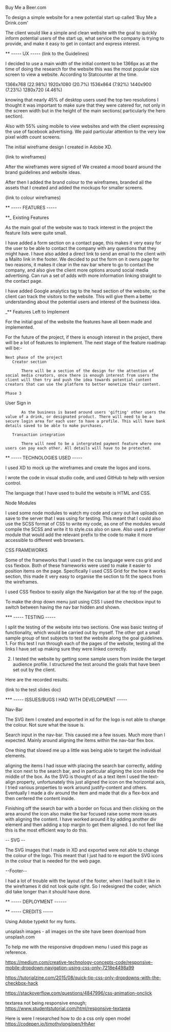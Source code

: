 Buy Me a Beer.com
 
 
To design a simple website for a new potential start up called 'Buy Me a Drink.com'
 
The client would like a simple and clean website with the goal to quickly inform potential users of the start up, what service the company is trying to provide, and make it easy to get in contact and express interest.
 
 
\*\* ----- UX -----
(link to the Guidelines)
 
I decided to use a main width of the initial content to be 1366px as at the time of doing the research for the website this was the most popular size screen to view a website. According to Statcounter at the time.
 
1366x768 (22.98%)
1920x1080 (20.7%)
1536x864 (7.92%)
1440x900 (7.23%)
1280x720 (4.46%)
 
knowing that nearly 45% of desktop users used the top two resolutions I thought it was important to make sure that they were catered for, not only in the screen width but in the height of the main sections( particularly the hero section).
 
Also with 55% using mobile to view websites and with the client expressing the use of facebook advertising. We paid particular attention to the very low pixel width count screens.
 
The initial wireframe design I created in Adobe XD.
 
(link to wireframes)
 
 
After the wireframes were signed of We created a mood board around the brand guidelines and website ideas.
 
After then I added the brand colour to the wireframes, branded all the assets that I created and added the mockups for smaller screens.
 
(link to colour wireframes)
 
 
 
\*\* ----- FEATURES -----
 
**_ Existing Features
 
As the main goal of the website was to track interest in the project the feature lists were quite small.
 
I have added a form section on a contact page, this makes it very easy for the user to be able to contact the company with any questions that they might have. I have also added a direct link to send an email to the client with a Malito link in the footer. We decided to put the form on it owns page for two reasons, it makes it clear in the nav bar where to go to contact the company, and also give the client more options around social media advertising. Can run a set of adds with more information linking straight to the contact page.
 
I have added Google analytics tag to the head section of the website, so the client can track the visitors to the website. This will give them a better understanding about the potential users and interest of the business idea.  
 
 
_** Features Left to Implement
 
For the initial goal of the website the features have all been made and implemented.
 
For the future of the project, if there is enough interest in the project, there will be a lot of features to implement. The next stage of the feature roadmap will be:-
    
	Next phase of the project
       Creator section
 
           There will be a section of the design for the attention of social media creators, once there is enough interest from users the client will then try and push the idea towards potential content creators that can use the platform to better monetize their content.
 
	Phase 3
 
User Sign in
 
           As the business is based around users 'gifting' other users the value of a drink, or designated product. There will need to be a secure login area for each user to have a profile. This will have bank details saved to be able to make purchases.
      
       Transaction integration
 
           There will need to be a intergrated payment feature where one users can pay each other. All details will have to be protected.
 
\*\* ----- TECHNOLOGIES USED -----
 
I used XD to mock up the wireframes and create the logos and icons. 
 
I wrote the code in visual studio code, and used GitHub to help with version control. 
 
The language that I have used to build the website is HTML and CSS.
 
Node Modules
 
I used some node modules to watch my code and carry out live uploads on save to the server that I was using for testing. This meant that I could also use the SCSS format of CSS to write my code, as one of the modules would compile the SCSS and write it to style.css also on save. Also used a prefixer module that would add the relevant prefix to the code to make it more accessible to different web browsers.
 
CSS FRAMEWORKS
 
Some of the frameworks that I used in the css language were css grid and css flexbox. Both of these frameworks were used to make it easier to position items on the page. Specifically I used CSS Grid for the how it works section, this made it very easy to organise the section to fit the specs from the wireframes. 
 
I used CSS flexbox to easily align the Navigation bar at the top of the page.
 
To make the drop down menu just using CSS I used the checkbox input to switch between having the nav bar hidden and shown.
 
 
\*\*\* ----- TESTING -----
 
I split the testing of the website into two sections. One was basic testing of functionality, which would be carried out by myself. The other got a small sample group of text subjects to test the website along the goal guidelines.
 1.
	For this test I run through each of the pages of the website, testing all the links I have set up making sure they were linked correctly.
 
 2. I tested the website by getting some sample users from inside the target audience profile. I structured the test around the goals that have been set out by the client.
 
Here are the recorded results. 
 
(link to the test slides doc)
 
 
\*\*\* ----- ISSUES/BUGS I HAD WITH DEVELOPMENT -----
 
Nav-Bar
 
The SVG item I created and exported in xd for the logo is not able to change the colour. Not sure what the issue is.
 
Search input in the nav-bar.
This caused me a few issues. Much more than I expected. Mainly around aligning the items within the nav-bar flex box.
 
One thing that slowed me up a little was being able to target the individual elements.
 
aligning the items I had issue with placing the search bar correctly, adding the icon next to the search bar, and in particular aligning the icon inside the middle of the box. As the SVG is thought of as a text item I used the text-align property, unfortunately this just aligned the icon on the horizontal axis, I tried various properties to work around justify-content and others. Eventually I made a div around the item and made that div a flex-box and then centered the content inside.
 
Finishing off the search bar with a border on focus and then clicking on the area around the icon also make the bar focused raise some more issues with aligning the content. I have worked around it by adding another div element and then adding a top margin to get them aligned. I do not feel like this is the most efficient way to do this.
 
-- SVG --
 
The SVG images that I made in XD and exported were not able to change the colour of the logo. This meant that I just had to re export the SVG icons in the colour that is needed for the web page.
 
--Footer--
 
I had a lot of trouble with the layout of the footer, when I had built it like in the wireframes it did not look quite right. So I redesigned the coder, which did take longer than it should have done.
 
\*\* ----- DEPLOYMENT ------
 
 
 
 
 
\*\* ----- CREDITS -----
 
Using Adobe typekit for my fonts.
 
unsplash images - all images on the site have been download from unsplash.com
 
To help me with the responsive dropdown menu I used this page as reference. 
 
https://medium.com/creative-technology-concepts-code/responsive-mobile-dropdown-navigation-using-css-only-7218e4498a99
 
https://tutorialzine.com/2015/08/quick-tip-css-only-dropdowns-with-the-checkbox-hack
 
https://stackoverflow.com/questions/4847996/css-animation-onclick
 
textarea not being responsive enough;
https://www.studentstutorial.com/html/responsive-textarea

Here is were I researched how to do a css only open model
https://codepen.io/timothylong/pen/HhAer